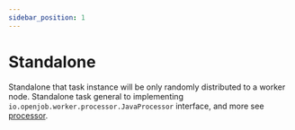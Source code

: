 ```yaml
---
sidebar_position: 1
---
```


# Standalone

Standalone that task instance will be only randomly distributed to a worker node. 
Standalone task general to implementing `io.openjob.worker.processor.JavaProcessor` interface, and more see  [processor](/docs/developer-guide/processor-type/ordinary).






